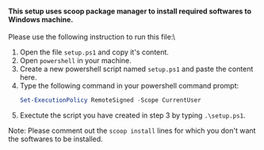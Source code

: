 #### This setup uses scoop package manager to install required softwares to Windows machine.
Please use the following instruction to run this file:\
1. Open the file `setup.ps1` and copy it's content.    
2. Open `powershell` in your machine.    
3. Create a new powershell script named `setup.ps1` and paste the content here.
4. Type the following command in your powershell command prompt:    
    ```powershell
    Set-ExecutionPolicy RemoteSigned -Scope CurrentUser
    ```
5. Exectute the script you have created in step 3 by typing `.\setup.ps1`.

Note:
Please comment out the `scoop install` lines for which you don't want the softwares to be installed.
